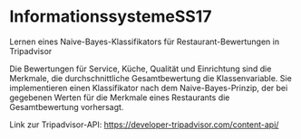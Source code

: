 # InformationssystemeSS17

Lernen eines Naive-Bayes-Klassifikators für Restaurant-Bewertungen in Tripadvisor

Die Bewertungen für Service, Küche, Qualität und Einrichtung sind die Merkmale, die durchschnittliche Gesamtbewertung die Klassenvariable. Sie implementieren einen Klassifikator nach dem Naive-Bayes-Prinzip, der bei gegebenen Werten für die Merkmale eines Restaurants die Gesamtbewertung vorhersagt.

Link zur Tripadvisor-API:
https://developer-tripadvisor.com/content-api/
